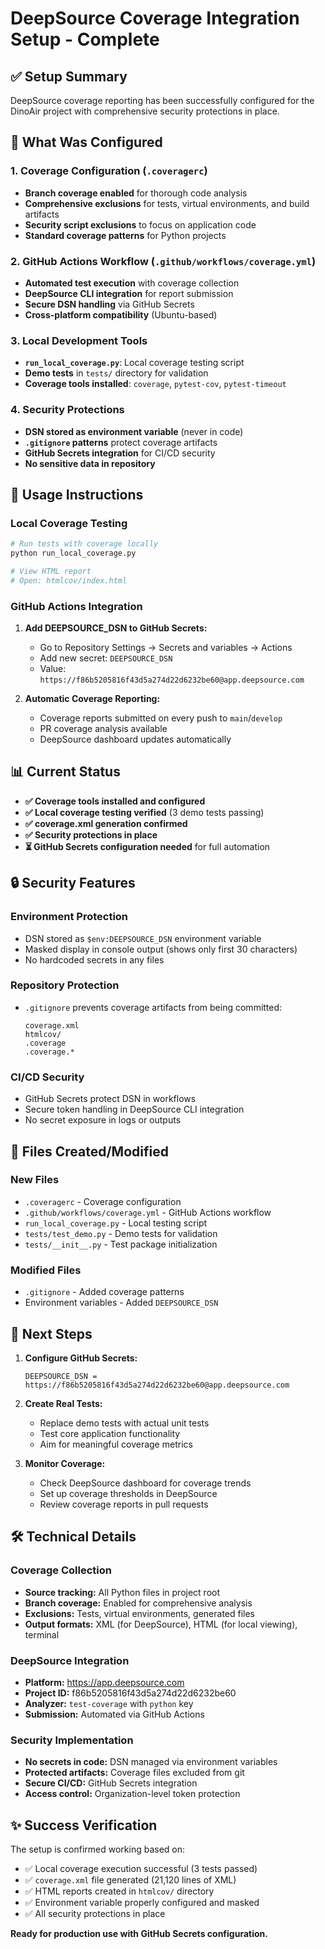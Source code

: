 # DeepSource Coverage Integration Setup - Complete

## ✅ Setup Summary

DeepSource coverage reporting has been successfully configured for the DinoAir project with comprehensive security protections in place.

## 🔧 What Was Configured

### 1. Coverage Configuration (`.coveragerc`)
- **Branch coverage enabled** for thorough code analysis
- **Comprehensive exclusions** for tests, virtual environments, and build artifacts
- **Security script exclusions** to focus on application code
- **Standard coverage patterns** for Python projects

### 2. GitHub Actions Workflow (`.github/workflows/coverage.yml`)
- **Automated test execution** with coverage collection
- **DeepSource CLI integration** for report submission
- **Secure DSN handling** via GitHub Secrets
- **Cross-platform compatibility** (Ubuntu-based)

### 3. Local Development Tools
- **`run_local_coverage.py`**: Local coverage testing script
- **Demo tests** in `tests/` directory for validation
- **Coverage tools installed**: `coverage`, `pytest-cov`, `pytest-timeout`

### 4. Security Protections
- **DSN stored as environment variable** (never in code)
- **`.gitignore` patterns** protect coverage artifacts
- **GitHub Secrets integration** for CI/CD security
- **No sensitive data in repository**

## 🚀 Usage Instructions

### Local Coverage Testing
```bash
# Run tests with coverage locally
python run_local_coverage.py

# View HTML report
# Open: htmlcov/index.html
```

### GitHub Actions Integration
1. **Add DEEPSOURCE_DSN to GitHub Secrets:**
   - Go to Repository Settings → Secrets and variables → Actions
   - Add new secret: `DEEPSOURCE_DSN`
   - Value: `https://f86b5205816f43d5a274d22d6232be60@app.deepsource.com`

2. **Automatic Coverage Reporting:**
   - Coverage reports submitted on every push to `main`/`develop`
   - PR coverage analysis available
   - DeepSource dashboard updates automatically

## 📊 Current Status

- **✅ Coverage tools installed and configured**
- **✅ Local coverage testing verified** (3 demo tests passing)
- **✅ coverage.xml generation confirmed**
- **✅ Security protections in place**
- **⏳ GitHub Secrets configuration needed** for full automation

## 🔒 Security Features

### Environment Protection
- DSN stored as `$env:DEEPSOURCE_DSN` environment variable
- Masked display in console output (shows only first 30 characters)
- No hardcoded secrets in any files

### Repository Protection
- `.gitignore` prevents coverage artifacts from being committed:
  ```
  coverage.xml
  htmlcov/
  .coverage
  .coverage.*
  ```

### CI/CD Security
- GitHub Secrets protect DSN in workflows
- Secure token handling in DeepSource CLI integration
- No secret exposure in logs or outputs

## 📁 Files Created/Modified

### New Files
- `.coveragerc` - Coverage configuration
- `.github/workflows/coverage.yml` - GitHub Actions workflow
- `run_local_coverage.py` - Local testing script
- `tests/test_demo.py` - Demo tests for validation
- `tests/__init__.py` - Test package initialization

### Modified Files
- `.gitignore` - Added coverage patterns
- Environment variables - Added `DEEPSOURCE_DSN`

## 🎯 Next Steps

1. **Configure GitHub Secrets:**
   ```
   DEEPSOURCE_DSN = https://f86b5205816f43d5a274d22d6232be60@app.deepsource.com
   ```

2. **Create Real Tests:**
   - Replace demo tests with actual unit tests
   - Test core application functionality
   - Aim for meaningful coverage metrics

3. **Monitor Coverage:**
   - Check DeepSource dashboard for coverage trends
   - Set up coverage thresholds in DeepSource
   - Review coverage reports in pull requests

## 🛠️ Technical Details

### Coverage Collection
- **Source tracking:** All Python files in project root
- **Branch coverage:** Enabled for comprehensive analysis
- **Exclusions:** Tests, virtual environments, generated files
- **Output formats:** XML (for DeepSource), HTML (for local viewing), terminal

### DeepSource Integration
- **Platform:** https://app.deepsource.com
- **Project ID:** f86b5205816f43d5a274d22d6232be60
- **Analyzer:** `test-coverage` with `python` key
- **Submission:** Automated via GitHub Actions

### Security Implementation
- **No secrets in code:** DSN managed via environment variables
- **Protected artifacts:** Coverage files excluded from git
- **Secure CI/CD:** GitHub Secrets integration
- **Access control:** Organization-level token protection

## ✨ Success Verification

The setup is confirmed working based on:
- ✅ Local coverage execution successful (3 tests passed)
- ✅ `coverage.xml` file generated (21,120 lines of XML)
- ✅ HTML reports created in `htmlcov/` directory
- ✅ Environment variable properly configured and masked
- ✅ All security protections in place

**Ready for production use with GitHub Secrets configuration.**